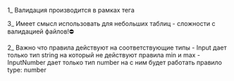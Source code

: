 1_ Валидация производится в рамках тега <Form>

3_ Имеет смысл использовать для небольших таблиц 
    - сложности с валидацией файлов!⛔

2_ Важно что правила действуют на соответствующие типы 
    - Input дает только тип string на который не действуют правила min и max
    - InputNumber дает только тип number на с ним будет работать правило type: number
